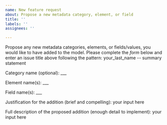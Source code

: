 ```yaml
---
name: New feature request
about: Propose a new metadata category, element, or field
title: ''
labels: ''
assignees: ''

---
```


Propose any new metadata categories, elements, or fields/values, you would like to have added to the model.
Please complete the *form* below and enter an issue title above following the pattern: your_last_name -- summary statement

Category name (optional): ___

Element name(s): ___

Field name(s): ___

Justification for the addition (brief and compelling): 
your input here

Full description of the proposed addition (enough detail to implement): 
your input here
